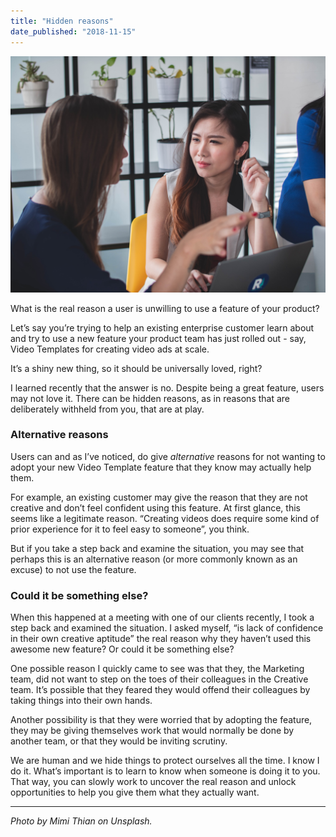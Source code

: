 ```yaml
---
title: "Hidden reasons"
date_published: "2018-11-15"
---
```


![woman listening to another person talk](images/mimi-thian-737626-unsplash.jpg)

What is the real reason a user is unwilling to use a feature of your product?

Let’s say you’re trying to help an existing enterprise customer learn about and try to use a new feature your product team has just rolled out - say, Video Templates for creating video ads at scale.

It’s a shiny new thing, so it should be universally loved, right?

I learned recently that the answer is no. Despite being a great feature, users may not love it. There can be hidden reasons, as in reasons that are deliberately withheld from you, that are at play.

### Alternative reasons

Users can and as I’ve noticed, do give _alternative_ reasons for not wanting to adopt your new Video Template feature that they know may actually help them.

For example, an existing customer may give the reason that they are not creative and don’t feel confident using this feature. At first glance, this seems like a legitimate reason. “Creating videos does require some kind of prior experience for it to feel easy to someone”, you think.

But if you take a step back and examine the situation, you may see that perhaps this is an alternative reason (or more commonly known as an excuse) to not use the feature.

### Could it be something else?

When this happened at a meeting with one of our clients recently, I took a step back and examined the situation. I asked myself, “is lack of confidence in their own creative aptitude” the real reason why they haven’t used this awesome new feature? Or could it be something else?

One possible reason I quickly came to see was that they, the Marketing team, did not want to step on the toes of their colleagues in the Creative team. It’s possible that they feared they would offend their colleagues by taking things into their own hands.

Another possibility is that they were worried that by adopting the feature, they may be giving themselves work that would normally be done by another team, or that they would be inviting scrutiny.

We are human and we hide things to protect ourselves all the time. I know I do it. What’s important is to learn to know when someone is doing it to you. That way, you can slowly work to uncover the real reason and unlock opportunities to help you give them what they actually want.

* * *

_Photo by Mimi Thian on Unsplash._
